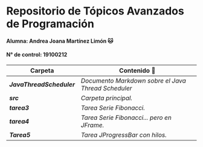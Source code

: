 # Repositorio de Tópicos Avanzados de Programación
#### Alumna: Andrea Joana Martínez Limón :cat:
#### N° de control: 19100212

| Carpeta | Contenido :scroll: |
| ------- | --------- |
|**_JavaThreadScheduler_**| _Documento Markdown sobre el Java Thread Scheduler_ |
|   **_src_**  |  _Carpeta principal._ |
| **_tarea3_** |  _Tarea Serie Fibonacci._ |
| **_tarea4_** |  _Tarea Serie Fibonacci... pero en JFrame._ |
| **_Tarea5_** |  _Tarea JProgressBar con hilos._ |